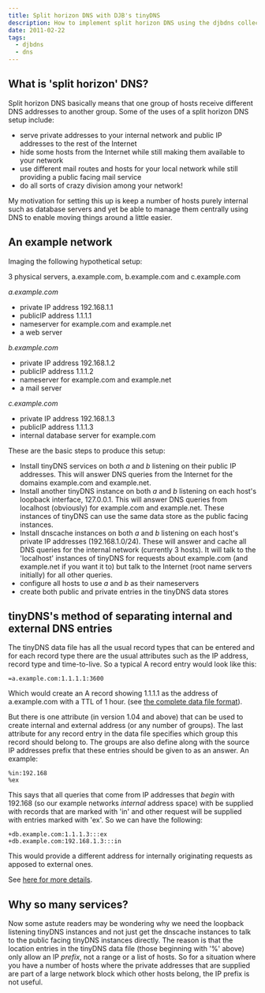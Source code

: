 ```yaml
---
title: Split horizon DNS with DJB's tinyDNS
description: How to implement split horizon DNS using the djbdns collection of tools
date: 2011-02-22
tags:
  - djbdns
  - dns
---
```


## What is 'split horizon' DNS?

Split horizon DNS basically means that one group of hosts receive different DNS
addresses to another group. Some of the uses of a split horizon DNS setup
include:

- serve private addresses to your internal network and public IP addresses to
  the rest of the Internet
- hide some hosts from the Internet while still making them available to your
  network
- use different mail routes and hosts for your local network while still
  providing a public facing mail service
- do all sorts of crazy division among your network!

My motivation for setting this up is keep a number of hosts purely internal
such as database servers and yet be able to manage them centrally using DNS to
enable moving things around a little easier.

## An example network

Imaging the following hypothetical setup:

3 physical servers, a.example.com, b.example.com and c.example.com

_a.example.com_
- private IP address 192.168.1.1
- publicIP address 1.1.1.1
- nameserver for example.com and example.net
- a web server

_b.example.com_
- private IP address 192.168.1.2
- publicIP address 1.1.1.2
- nameserver for example.com and example.net
- a mail server

_c.example.com_
- private IP address 192.168.1.3
- publicIP address 1.1.1.3
- internal database server for example.com

These are the basic steps to produce this setup:

- Install tinyDNS services on both _a_ and _b_ listening on their public IP
  addresses. This will answer DNS queries from the Internet for the domains
  example.com and example.net.
- Install another tinyDNS instance on both _a_ and _b_ listening on each host's
  loopback interface, 127.0.0.1. This will answer DNS queries from localhost
  (obviously) for example.com and example.net. These instances of tinyDNS can
  use the same data store as the public facing instances.
- Install dnscache instances on both _a_ and _b_ listening on each host's
  private IP addresses (192.168.1.0/24). These will answer and cache all DNS
  queries for the internal network (currently 3 hosts). It will talk to the
  'localhost' instances of tinyDNS for requests about example.com (and
  example.net if you want it to) but talk to the Internet (root name servers
  initially) for all other queries.
- configure all hosts to use _a_ and _b_ as their nameservers
- create both public and private entries in the tinyDNS data stores

## tinyDNS's method of separating internal and external DNS entries

The tinyDNS data file has all the usual record types that can be entered and
for each record type there are the usual attributes such as the IP address,
record type and time-to-live. So a typical A record entry would look like
this:

    =a.example.com:1.1.1.1:3600

Which would create an A record showing 1.1.1.1 as the address of a.example.com
with a TTL of 1 hour. (see [the complete data file
format](http://cr.yp.to/djbdns/tinydns-data.html)).

But there is one attribute (in version 1.04 and above) that can be used to
create internal and external address (or any number of groups). The last
attribute for any record entry in the data file specifies which group this
record should belong to. The groups are also define along with the source IP
addresses prefix that these entries should be given to as an answer. An
example:

    %in:192.168
    %ex

This says that all queries that come from IP addresses that _begin_ with
192.168 (so our example networks _internal_ address space) with be supplied
with records that are marked with 'in' and other request will be supplied with
entries marked with 'ex'. So we can have the following:

    +db.example.com:1.1.1.3:::ex
    +db.example.com:192.168.1.3:::in

This would provide a different address for internally originating requests as
apposed to external ones.

See [here for more
details](http://cr.yp.to/djbdns/tinydns-data.html#differentiation).

## Why so many services?

Now some astute readers may be wondering why we need the loopback listening
tinyDNS instances and not just get the dnscache instances to talk to the
public facing tinyDNS instances directly. The reason is that the location
entries in the tinyDNS data file (those beginning with '%' above) only allow
an IP _prefix_, not a range or a list of hosts. So for a situation where you
have a number of hosts where the private addresses that are supplied are part
of a large network block which other hosts belong, the IP prefix is not
useful.
